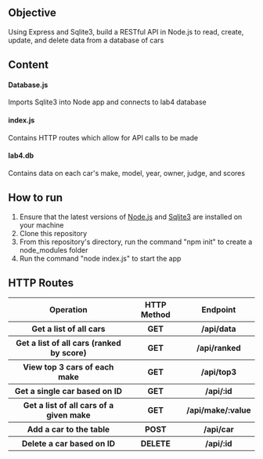 <h2>Objective</h2>
<p>Using Express and Sqlite3, build a RESTful API in Node.js to read, create, update, and delete data from a database of cars</p>

<h2>Content</h2>
<h4>Database.js</h4>
<p>Imports Sqlite3 into Node app and connects to lab4 database</p>
<h4>index.js</h4>
<p>Contains HTTP routes which allow for API calls to be made</p>
<h4>lab4.db</h4>
<p>Contains data on each car's make, model, year, owner, judge, and scores</p>

<h2>How to run</h2>
<ol>
  <li>Ensure that the latest versions of <a href="https://nodejs.dev/download">Node.js</a> and <a href="https://www.sqlite.org/download.html">Sqlite3</a> are installed on your machine</li>
  <li>Clone this repository</li>
  <li>From this repository's directory, run the command "npm init" to create a node_modules folder</li>
  <li>Run the command "node index.js" to start the app</li>
 </ol>
 
 <h2>HTTP Routes</h2>
 <table>
  <tr>
    <th><strong>Operation</strong></th>
    <th><strong>HTTP Method</strong></th>
    <th><strong>Endpoint</strong></th>
  </tr>
  <tr>
    <th>Get a list of all cars</th>
    <th>GET</th>
    <th>/api/data</th>
  </tr>
  <tr>
    <th>Get a list of all cars (ranked by score)</th>
    <th>GET</th>
    <th>/api/ranked</th>
  </tr>
  <tr>
    <th>View top 3 cars of each make</th>
    <th>GET</th>
    <th>/api/top3</th>
  </tr>
  <tr>
    <th>Get a single car based on ID</th>
    <th>GET</th>
    <th>/api/:id</th>
  </tr>
  <tr>
    <th>Get a list of all cars of a given make</th>
    <th>GET</th>
    <th>/api/make/:value</th>
  </tr>
  <tr>
    <th>Add a car to the table</th>
    <th>POST</th>
    <th>/api/car</th>
  </tr>
  <tr>
    <th>Delete a car based on ID</th>
    <th>DELETE</th>
    <th>/api/:id</th>
  </tr>
 </table>
